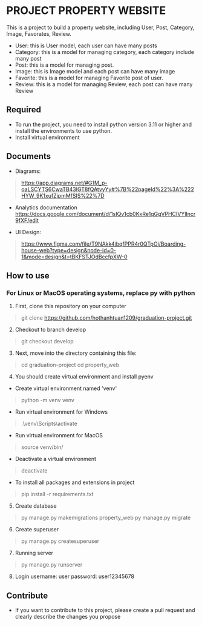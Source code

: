 # PROJECT PROPERTY WEBSITE
This is a project to build a property website, including User, Post, Category, Image, Favorates, Review.
- User: this is User model, each user can have many posts
- Category: this is a model for managing category, each category include many post
- Post: this is a model for managing post.
- Image: this is Image model and each post can have many image
- Favorite: this is a model for managing Favorite post of user.
- Review: this is a model for managing Review, each post can have many Review

## Required
- To run the project, you need to install python version 3.11 or higher and install the environments to use python.
- Install virtual environment

## Documents
- Diagrams:
> https://app.diagrams.net/#G1M_p-oaLSCYTS6CwaTB43IGT8fQAtvyYy#%7B%22pageId%22%3A%222HYW_9K1xufZjpmMfSIS%22%7D

- Analytics documentation
https://docs.google.com/document/d/1sIQv1cb0KxRe1qGgVPHCIVYlIncr9fXF/edit

- UI Design:
> https://www.figma.com/file/T9NAkk4ibqfPPR4r0QTpOj/Boarding-house-web?type=design&node-id=0-1&mode=design&t=tBKFSTJOdBccfpXW-0
## How to use
### For Linux or MacOS operating systems, replace py with python
1. First, clone this repository on your computer
> git clone https://github.com/hothanhtuan1209/graduation-project.git

2. Checkout to branch develop
> git checkout develop

3. Next, move into the directory containing this file:
> cd graduation-project
> cd property_web


4. You should create virtual environment and install pyenv
- Create virtual environment named 'venv'
> python -m venv venv

- Run virtual environment for Windows
> .\venv\Scripts\activate

- Run virtual environment for MacOS
> source venv/bin/

- Deactivate a virtual environment
> deactivate

- To install all packages and extensions in project
> pip install -r requirements.txt 

5. Create database
> py manage.py makemigrations property_web
> py manage.py migrate

6. Create superuser
> py manage.py createsuperuser

7. Running server
>py manage.py runserver

8. Login
username: user
password: user12345678


## Contribute
 - If you want to contribute to this project, please create a pull request and clearly describe the changes you propose
